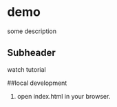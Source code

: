 # demo

some description

## Subheader

watch tutorial 

##local development

1. open index.html in your browser.